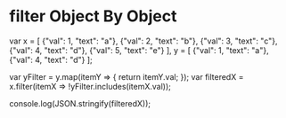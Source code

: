 # filter Object By Object
var x = [
 {"val": 1, "text": "a"},
 {"val": 2, "text": "b"},
 {"val": 3, "text": "c"},
 {"val": 4, "text": "d"},
 {"val": 5, "text": "e"}
],
 y = [
  {"val": 1, "text": "a"},
  {"val": 4, "text": "d"}
];

var yFilter = y.map(itemY => { return itemY.val; });
var filteredX = x.filter(itemX => !yFilter.includes(itemX.val));

console.log(JSON.stringify(filteredX));